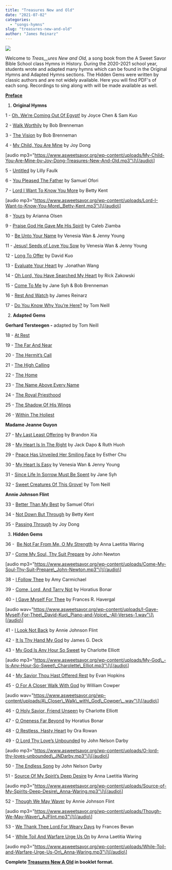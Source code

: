 ```yaml
---
title: "Treasures New and Old"
date: "2021-07-02"
categories: 
  - "songs-hymns"
slug: "treasures-new-and-old"
author: "James Reinarz"
---
```


![](https://www.asweetsavor.org/wp-content/uploads/1-e1625249758213-409x632.png)

Welcome to _Treas__ures New and Old,_ a song book from the A Sweet Savor Bible School class Hymns in History. During the 2020-2021 school year, students wrote and adapted many hymns which can be found in the Original Hymns and Adapted Hymns sections. The Hidden Gems were written by classic authors and are not widely available. Here you will find PDF's of each song. Recordings to sing along with will be made available as well.

[**Preface**](https://www.asweetsavor.org/wp-content/uploads/Preface-_-Treasures-New-And-Old.pdf)

1. **Original Hymns**

1 - [Oh, We’re Coming Out Of Egypt!](https://www.asweetsavor.org/wp-content/uploads/1_Oh-We_re-Going-Out-Of-Egypt-Chen_Kuo.pdf) by Joyce Chen & Sam Kuo

2 - [Walk Worthily](https://www.asweetsavor.org/wp-content/uploads/2_Brenneman_Walk-Worthily.pdf) by Bob Brenneman

3 - [The Vision](https://www.asweetsavor.org/wp-content/uploads/3_Brenneman_The-Vision.pdf) by Bob Brenneman

4 - [My Child, You Are Mine](https://www.asweetsavor.org/wp-content/uploads/4_Dong_My-Child-You-Are-Mine.pdf) by Joy Dong

\[audio mp3="https://www.asweetsavor.org/wp-content/uploads/My-Child-You-Are-Mine-by-Joy-Dong-Treasures-New-And-Old.mp3"\]\[/audio\]

5 - [Untitled](https://www.asweetsavor.org/wp-content/uploads/5-Lilly_s-poem.pdf) by Lilly Faulk

6 - [You Pleased The Father](https://www.asweetsavor.org/wp-content/uploads/6_Ofori-Samuel_You-Pleased-the-Father.pdf) by Samuel Ofori

7 - [Lord I Want To Know You More](https://www.asweetsavor.org/wp-content/uploads/7_Kent-Betty_Lord-I-Want-To-Know-You-More.pdf) by Betty Kent

\[audio mp3="https://www.asweetsavor.org/wp-content/uploads/Lord-I-Want-to-Know-You-More\_Betty-Kent.mp3"\]\[/audio\]

8 - [Yours](https://www.asweetsavor.org/wp-content/uploads/8-Yours-_-Arianna-Olsen.pdf) by Arianna Olsen

9 - [Praise God He Gave Me His Spirit](https://www.asweetsavor.org/wp-content/uploads/9_Ziamba-Caleb-Praise-God-He-Gave-Me-His-Spirit.pdf) by Caleb Ziamba

10 - [Be Unto Your Name](https://www.asweetsavor.org/wp-content/uploads/10_Be-Unto-Your-Name_Wan-Young.pdf) by Venesia Wan & Jenny Young

11 - [Jesus! Seeds of Love You Sow](https://www.asweetsavor.org/wp-content/uploads/11_Jesus-Seeds-Of-Love-You-Sow-Wan_Young.pdf) by Venesia Wan & Jenny Young

12 - [Long To Offer](https://www.asweetsavor.org/wp-content/uploads/12_Oh-Lord-I-offer-You-My-Life-David-Kuo.pdf) by David Kuo

13 - [Evaluate Your Heart](https://www.asweetsavor.org/wp-content/uploads/13_Evaluate-Your-Heart-Jon-Wang.pdf) by .Jonathan Wang

14 - [Oh Lord, You Have Searched My Heart](https://www.asweetsavor.org/wp-content/uploads/14_Rick-Zakowski_O-Lord-You-Have-Searched-My-Heart.pdf) by Rick Zakowski

15 - [Come To Me](https://www.asweetsavor.org/wp-content/uploads/15_Syh-Brenneman_Come-To-Me.pdf) by Jane Syh & Bob Brenneman

16 - [Rest And Watch](https://www.asweetsavor.org/wp-content/uploads/16_Rest-and-Watch_Reinarz.pdf) by James Reinarz 

17 - [Do You Know Why You’re Here?](https://www.asweetsavor.org/wp-content/uploads/17_Do-You-Know-Why-Youre-Here-Neill.pdf) by Tom Neill

2. **Adapted Gems**

**Gerhard Tersteegen -** adapted by Tom Neill

18 - [At Rest](https://www.asweetsavor.org/wp-content/uploads/18_Tersteegen-At-Rest.pdf)

19 - [The Far And Near](https://www.asweetsavor.org/wp-content/uploads/19_Tersteegen-The-Far-and-Near.pdf)

20 - [The Hermit’s Call](https://www.asweetsavor.org/wp-content/uploads/20_Tersteegen-The-Hermit_s-Cell-2.pdf)

21 - [The High Calling](https://www.asweetsavor.org/wp-content/uploads/21_Tersteegen-The-High-Calling.pdf)

22 - [The Home](https://www.asweetsavor.org/wp-content/uploads/22_Tersteegen-The-Home.pdf)

23 - [The Name Above Every Name](https://www.asweetsavor.org/wp-content/uploads/23_Tersteegen-The-Name-Above-Every-Name.pdf)

24 - [The Royal Priesthood](https://www.asweetsavor.org/wp-content/uploads/24_Tersteegen-The-Royal-Priesthood.pdf)

25 - [The Shadow Of His Wings](https://www.asweetsavor.org/wp-content/uploads/25_Tersteegen-The-Shadow-of-His-Wings.pdf)

26 - [Within The Holiest](https://www.asweetsavor.org/wp-content/uploads/26_Tersteegen-Within-the-Holiest.pdf)

**Madame Jeanne Guyon**

27 - [My Last Least Offering](https://www.asweetsavor.org/wp-content/uploads/27_My-last-least-offering-halfsize.pdf) by Brandon Xia

28 - [My Heart Is In The Right](https://www.asweetsavor.org/wp-content/uploads/28_My-heart-is-in-the-right.pdf) by Jack Dapo & Ruth Huoh

29 - [Peace Has Unveiled Her Smiling Face](https://www.asweetsavor.org/wp-content/uploads/29_Peace-Has-Unveiled_Chu-Guyon_Half-Sized.pdf) by Esther Chu

30 - [My Heart Is Easy](https://www.asweetsavor.org/wp-content/uploads/30_My-heart-is-easy-halfsize.pdf) by Venesia Wan & Jenny Young

31 - [Since Life In Sorrow Must Be Spent](https://www.asweetsavor.org/wp-content/uploads/31_Since-life-in-sorrow-must-be-spent.pdf) by Jane Syh

32 - [Sweet Creatures Of This Grove!](https://www.asweetsavor.org/wp-content/uploads/32_Sweet-creatures-of-this-grove.pdf) by Tom Neill

**Annie Johnson Flint**

33 - [Better Than My Best](https://www.asweetsavor.org/wp-content/uploads/33_Flint-Ofori-Better-Than-My-Best.pdf) by Samuel Ofori

34 - [Not Down But Through](https://www.asweetsavor.org/wp-content/uploads/34_Not-Down-But-Through_Flint-Kent.pdf) by Betty Kent

35 - [Passing Through](https://www.asweetsavor.org/wp-content/uploads/35_Passing-Through-Flint-Dong.pdf) by Joy Dong

3. **Hidden Gems**

36 -  [Be Not Far From Me, O My Strength](https://www.asweetsavor.org/wp-content/uploads/36_Be-Not-Far-From-Me_Waring.pdf) by Anna Laetitia Waring

37 - [Come My Soul, Thy Suit Prepare](https://www.asweetsavor.org/wp-content/uploads/37_Newton-John_Come-my-soul-thy-suit-prepare.pdf) by John Newton

\[audio mp3="https://www.asweetsavor.org/wp-content/uploads/Come-My-Soul-Thy-Suit-Prepare\_John-Newton.mp3"\]\[/audio\]

38 - [I Follow Thee](https://www.asweetsavor.org/wp-content/uploads/38_I-Follow-Thee_Carmichael.pdf) by Amy Carmichael

39 - [Come, Lord, And Tarry Not](https://www.asweetsavor.org/wp-content/uploads/39_Come-Lord-and-Tarry-Not_Bonar.pdf) by Horatius Bonar

40 - [I Gave Myself For Thee](https://www.asweetsavor.org/wp-content/uploads/40_I-Gave-My-Self-For-Thee_Havergal.pdf) by Frances R. Havergal

\[audio wav="https://www.asweetsavor.org/wp-content/uploads/I-Gave-Myself-For-Thee\_David-Kuo\_Piano-and-Voice\_-All-Verses-1.wav"\]\[/audio\]

41 - [I Look Not Back](https://www.asweetsavor.org/wp-content/uploads/41_I-Look-Not-Back_Flint.pdf) by Annie Johnson Flint

42 - [It Is Thy Hand My God](https://www.asweetsavor.org/wp-content/uploads/42_It-Is-Thy-Hand-My-God_Deck.pdf) by James G. Deck

43 - [My God Is Any Hour So Sweet](https://www.asweetsavor.org/wp-content/uploads/43_My-God-Is-any-hour-so-sweet.pdf) by Charlotte Elliott

\[audio mp3="https://www.asweetsavor.org/wp-content/uploads/My-God\_-Is-Any-Hour-So-Sweet\_Charolette\_Elliot.mp3"\]\[/audio\]

44 - [My Savior Thou Hast Offered Rest](https://www.asweetsavor.org/wp-content/uploads/44_My-Savior-Thou-Hast-Offered-Rest_Hopkins.pdf) by Evan Hopkins

45 - [O For A Closer Walk With God](https://www.asweetsavor.org/wp-content/uploads/45_O-For-a-closer-walk-with-God_Cowper.pdf) by William Cowper

\[audio wav="https://www.asweetsavor.org/wp-content/uploads/A\_Closer\_Walk\_with\_God\_Cowper\_.wav"\]\[/audio\]

46 - [O Holy Savior, Friend Unseen](https://www.asweetsavor.org/wp-content/uploads/46_O_Holy_Savior_Friend_Unseen_Elliott.pdf) by Charlotte Elliott

47 - [O Oneness Far Beyond](https://www.asweetsavor.org/wp-content/uploads/47_O-Oneness-Far-Beyond_Bonar.pdf) by Horatius Bonar

48 - [O Restless, Hasty Heart](https://www.asweetsavor.org/wp-content/uploads/48_O-Restless-Hasty-Heart_Rowan.pdf) by Ora Rowan

49 - [O Lord Thy Love’s Unbounded](https://www.asweetsavor.org/wp-content/uploads/49_Thy-Love_s-Unbounded_Darby.pdf) by John Nelson Darby

\[audio mp3="https://www.asweetsavor.org/wp-content/uploads/O-lord-thy-loves-unbounded\_JNDarby.mp3"\]\[/audio\]

50 - [The Endless Song](https://www.asweetsavor.org/wp-content/uploads/50_The-Endless-Song_Darby.pdf) by John Nelson Darby

51 - [Source Of My Spirit’s Deep Desire](https://www.asweetsavor.org/wp-content/uploads/51_Source-Of-My-Spirit_s-Deep-Desire_Waring.pdf) by Anna Laetitia Waring

\[audio mp3="https://www.asweetsavor.org/wp-content/uploads/Source-of-My-Spirits-Deep-Desire\_Anna-Waring.mp3"\]\[/audio\]

52 - [Though We May Waver](https://www.asweetsavor.org/wp-content/uploads/52_Though-we-may-waver_Flint.pdf) by Annie Johnson Flint

\[audio mp3="https://www.asweetsavor.org/wp-content/uploads/Though-We-May-Waver\_AJFlint.mp3"\]\[/audio\]

53 - [We Thank Thee Lord For Weary Days](https://www.asweetsavor.org/wp-content/uploads/53_We-Thank-Thee-Lord-For-Weary-Days_Bevan.pdf) by Frances Bevan

54 - [While Toil And Warfare Urge Us On](https://www.asweetsavor.org/wp-content/uploads/54_While-Toil-And-Warefare-Urge-Us-On_Waring.pdf) by Anna Laetitia Waring

\[audio mp3="https://www.asweetsavor.org/wp-content/uploads/While-Toil-and-Warfare-Urge-Us-On\_Anna-Waring.mp3"\]\[/audio\]

**Complete [Treasures New A Old](https://www.asweetsavor.org/wp-content/uploads/Treasures-New-and-Old-Booklet.pdf) in booklet format.**
